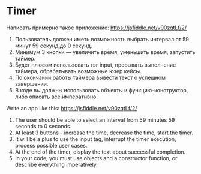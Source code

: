 # Timer

Написать примерно такое приложение: https://jsfiddle.net/v90zqtLf/2/

1. Пользователь должен иметь возможность выбрать интервал от 59 минут 59 секунд до 0 секунд.
2. Минимум 3 кнопки — увеличить время, уменьшить время, запустить таймер.
3. Будет плюсом использовать тэг input, прерывать выполнение таймера, обрабатывать возможные юзер кейсы.
4. По окончании работы таймера вывести текст о успешном завершении.
5. В коде вы должны использовать объекты и функцию-конструктор, либо описать все императивно.

Write an app like this: https://jsfiddle.net/v90zqtLf/2/

1. The user should be able to select an interval from 59 minutes 59 seconds to 0 seconds.
2. At least 3 buttons - increase the time, decrease the time, start the timer.
3. It will be a plus to use the input tag, interrupt the timer execution, process possible user cases.
4. At the end of the timer, display the text about successful completion.
5. In your code, you must use objects and a constructor function, or describe everything imperatively.
